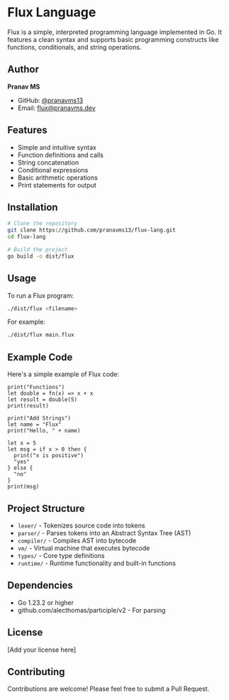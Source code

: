 # Flux Language

Flux is a simple, interpreted programming language implemented in Go. It features a clean syntax and supports basic programming constructs like functions, conditionals, and string operations.

## Author

**Pranav MS**
- GitHub: [@pranavms13](https://github.com/pranavms13)
- Email: [flux@pranavms.dev](mailto:flux@pranavms.dev)

## Features

- Simple and intuitive syntax
- Function definitions and calls
- String concatenation
- Conditional expressions
- Basic arithmetic operations
- Print statements for output

## Installation

```bash
# Clone the repository
git clone https://github.com/pranavms13/flux-lang.git
cd flux-lang

# Build the project
go build -o dist/flux
```

## Usage

To run a Flux program:

```bash
./dist/flux <filename>
```

For example:
```bash
./dist/flux main.flux
```

## Example Code

Here's a simple example of Flux code:

```flux
print("Functions")
let double = fn(x) => x + x
let result = double(5)
print(result)

print("Add Strings")
let name = "Flux"
print("Hello, " + name)

let x = 5
let msg = if x > 0 then {
  print("x is positive")
  "yes"
} else {
  "no"
}
print(msg)
```

## Project Structure

- `lexer/` - Tokenizes source code into tokens
- `parser/` - Parses tokens into an Abstract Syntax Tree (AST)
- `compiler/` - Compiles AST into bytecode
- `vm/` - Virtual machine that executes bytecode
- `types/` - Core type definitions
- `runtime/` - Runtime functionality and built-in functions

## Dependencies

- Go 1.23.2 or higher
- github.com/alecthomas/participle/v2 - For parsing

## License

[Add your license here]

## Contributing

Contributions are welcome! Please feel free to submit a Pull Request. 